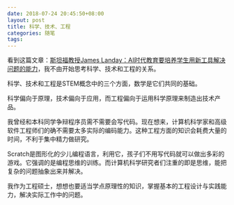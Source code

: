 ```yaml
---
date: 2018-07-24 20:45:50+08:00
layout: post
title: 科学、技术、工程
categories: 随笔
tags: 
---
```


看到这篇文章：[斯坦福教授James Landay：AI时代教育要培养学生用新工具解决问题的能力](http://www.sohu.com/a/242748934_484992)，我不由开始思考科学、技术和工程的关系。

科学、技术和工程是STEM概念中的三个方面，数学是它们共同的基础。

科学偏向于原理，技术偏向于应用，而工程偏向于运用科学原理来制造出技术产品。

我曾经和本科同学争辩程序员需不需要会写代码。现在想来，计算机科学家和高级软件工程师们的确不需要太多实际的编码能力。这种工程方面的知识会耗费大量的时间，不利于集中精力做研究。

Scratch是图形化的少儿编程语言，利用它，孩子们不用写代码就可以做出多彩的游戏。它强调的是编程思维的训练。而计算机科学研究者们注重的即是思维，能把复杂的问题抽象出来并解决。

我作为工程硕士，想想也要适当学点原理性的知识，掌握基本的工程设计与实践能力，解决实际工作中的问题。





